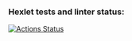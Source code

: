 ### Hexlet tests and linter status:
[![Actions Status](https://github.com/Nikolaev11/frontend-project-lvl1/workflows/hexlet-check/badge.svg)](https://github.com/Nikolaev11/frontend-project-lvl1/actions)